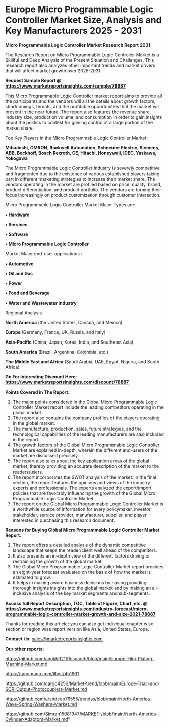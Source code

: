  # Europe Micro Programmable Logic Controller Market Size, Analysis and Key Manufacturers 2025 - 2031

<strong>Micro Programmable Logic Controller Market Research Report 2031</strong>

The Research Report on Micro Programmable Logic Controller Market is a Skillful and Deep Analysis of the Present Situation and Challenges. This research report also analyzes other important trends and market drivers that will affect market growth over 2025-2031.

<strong>Request Sample Report @ <a href=https://www.marketreportsinsights.com/sample/78887>https://www.marketreportsinsights.com/sample/78887</a></strong>

This Micro Programmable Logic Controller market report aims to provide all the participants and the vendors will all the details about growth factors, shortcomings, threats, and the profitable opportunities that the market will present in the near future. The report also features the revenue share, industry size, production volume, and consumption in order to gain insights about the politics to contest for gaining control of a large portion of the market share.

Top Key Players in the Micro Programmable Logic Controller Market:

<strong>Mitsubishi, OMRON, Rockwell Automation, Schneider Electric, Siemens, ABB, Beckhoff, Bosch Rexroth, GE, Hitachi, Honeywell, IDEC, Yaskawa, Yokogawa</strong>

The Micro Programmable Logic Controller Industry is severely competitive and fragmented due to the existence of various established players taking part in different marketing strategies to increase their market share. The vendors operating in the market are profiled based on price, quality, brand, product differentiation, and product portfolio. The vendors are turning their focus increasingly on product customization through customer interaction.

Micro Programmable Logic Controller Market Major Types are:

<strong>• Hardware

• Services

• Software

• Micro Programmable Logic Controller</strong>

Market Major end-user applications :

<strong>• Automotive

• Oil and Gas

• Power

• Food and Beverage

• Water and Wastewater Industry</strong>

Regional Analysis

</u><strong><b>North America</b></strong> (the United States, Canada, and Mexico)

<strong><b>Europe </b></strong>(Germany, France, UK, Russia, and Italy)

<strong><b>Asia-Pacific</b></strong> (China, Japan, Korea, India, and Southeast Asia)

<strong><b>South America</b></strong> (Brazil, Argentina, Colombia, etc.)

<strong><b>The Middle East and Africa</b></strong> (Saudi Arabia, UAE, Egypt, Nigeria, and South Africa)

<strong>Go For Interesting Discount Here: <a href=https://www.marketreportsinsights.com/discount/78887>https://www.marketreportsinsights.com/discount/78887</a></strong>

<strong>Points Covered in The Report:</strong>
<ol>
  <li>The major points considered in the Global Micro Programmable Logic Controller Market report include the leading competitors operating in the global market.</li>
  <li>The report also contains the company profiles of the players operating in the global market.</li>
  <li>The manufacture, production, sales, future strategies, and the technological capabilities of the leading manufacturers are also included in the report.</li>
  <li>The growth factors of the Global Micro Programmable Logic Controller Market are explained in-depth, wherein the different end-users of the market are discussed precisely.</li>
  <li>The report also talks about the key application areas of the global market, thereby providing an accurate description of the market to the readers/users.</li>
  <li>The report incorporates the SWOT analysis of the market. In the final section, the report features the opinions and views of the industry experts and professionals. The experts analyzed the export/import policies that are favorably influencing the growth of the Global Micro Programmable Logic Controller Market.</li>
  <li>The report on the Global Micro Programmable Logic Controller Market is a worthwhile source of information for every policymaker, investor, stakeholder, service provider, manufacturer, supplier, and player interested in purchasing this research document.</li>
</ol>
<strong>Reasons for Buying Global Micro Programmable Logic Controller Market Report:</strong>

<ol>
  <li>The report offers a detailed analysis of the dynamic competitive landscape that keeps the reader/client well ahead of the competitors.</li>
  <li>It also presents an in-depth view of the different factors driving or restraining the growth of the global market.</li>
  <li>The Global Micro Programmable Logic Controller Market report provides an eight-year forecast evaluated on the basis of how the market is estimated to grow.</li>
  <li>It helps in making aware business decisions by having providing thorough insights insights into the global market and by making an all-inclusive analysis of the key market segments and sub-segments.</li>
</ol>
<strong>Access full Report Description, TOC, Table of Figure, Chart, etc. @ <a href=https://www.marketreportsinsights.com/industry-forecast/micro-programmable-logic-controller-market-growth-and-size-2021-78887>https://www.marketreportsinsights.com/industry-forecast/micro-programmable-logic-controller-market-growth-and-size-2021-78887</a></strong>


Thanks for reading this article; you can also get individual chapter wise section or region wise report version like Asia, United States, Europe.

<strong>Contact Us:</strong>
sales@marketreportsinsights.com

<strong>Our other reports:</strong>

<a href=https://github.com/anokhi121/Research/blob/main/Europe-Film-Plating-Machine-Market.md>https://github.com/anokhi121/Research/blob/main/Europe-Film-Plating-Machine-Market.md</a>

<a href=https://tanomuno.com/illust/451961>https://tanomuno.com/illust/451961</a>

<a href=https://github.com/cargo4256/Market-trend/blob/main/Europe-Triac-and-SCR-Output-Photocouplers-Market.md>https://github.com/cargo4256/Market-trend/blob/main/Europe-Triac-and-SCR-Output-Photocouplers-Market.md</a>

<a href=https://github.com/arshdeep76555/trendss/blob/main/North-America-Wave-Spring-Washers-Market.md>https://github.com/arshdeep76555/trendss/blob/main/North-America-Wave-Spring-Washers-Market.md</a>

<a href=https://github.com/Simran15081947/MARKET-/blob/main/North-America-Cylinder-Adaptors-Market.md>https://github.com/Simran15081947/MARKET-/blob/main/North-America-Cylinder-Adaptors-Market.md</a>"

